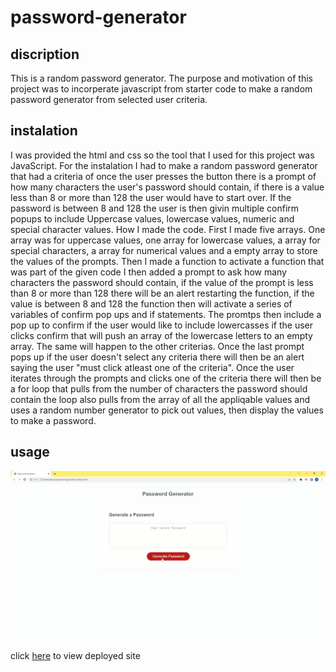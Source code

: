 # password-generator

## discription
This is a random password generator.
The purpose and motivation of this project was to incorperate javascript from starter code to make a random password generator from selected user criteria.

## instalation
I was provided the html and css so the tool that I used for this project was JavaScript.
For the instalation I had to make a random password generator that had a criteria of once the user presses the button there is a prompt of how many characters the user's password should contain, if there is a value less than 8 or more than 128 the user would have to start over. If the password is between 8 and 128 the user is then givin multiple confirm popups to include Uppercase values, lowercase values, numeric and special character values.
How I made the code. First I made five arrays. One array was for uppercase values, one array for lowercase values, a array for special characters, a array for numerical values and a empty array to store the values of the prompts. Then I made a function to activate a function that was part of the given code I then added a prompt to ask how many characters the password should contain, if the value of the prompt is less than 8 or more than 128 there will be an alert restarting the function, if the value is between 8 and 128 the function then will activate a series of variables of confirm pop ups and if statements. The promtps then include a pop up to confirm if the user would like to include lowercasses if the user clicks confirm that will push an array of the lowercase letters to an empty array. The same will happen to the other criterias. Once the last prompt pops up if the user doesn't select any criteria there will then be an alert saying the user "must click atleast one of the criteria". Once the user iterates through the prompts and clicks one of the criteria there will then be a for loop that pulls from the number of characters the password should contain the loop also pulls from the array of all the appliqable values and uses a random number generator to pick out values, then display the values to make a password.

## usage

![alt text](/Animation.gif)

click [here](https://alex-h1.github.io/password-generator/) to view deployed site

